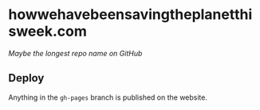 # howwehavebeensavingtheplanetthisweek.com

_Maybe the longest repo name on GitHub_

## Deploy

Anything in the `gh-pages` branch is published on the website.
